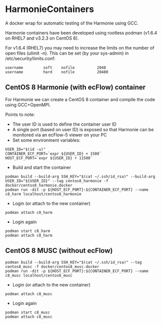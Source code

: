 # HarmonieContainers

A docker wrap for automatic testing of the Harmonie using GCC.

Harmonie containers have been developed using rootless podman (v1.6.4 on RHEL7 and v3.2.3 on CentOS 8). 

For v1.6.4 (RHEL7) you may need to increase the limits on the number of open files (ulimit -n). This can be set (by your sys-admin) in /etc/security/limits.conf:
```
username         soft    nofile          2048
username         hard    nofile          20480
```

## CentOS 8 Harmonie (with ecFlow) container

For Harmonie we can create a CentOS 8 container and compile the code using GCC+OpenMPI.

Points to note:
 * The user ID is used to define the container user ID
 * A single port (based on user ID) is exposed so that Harmonie can be monitored via an ecFlow-5 viewer on your PC
 * Set some environment variables:
```
USER_ID="$(id -u)"
CONTAINER_ECF_PORT=`expr ${USER_ID} + 1500`
HOST_ECF_PORT=`expr ${USER_ID} + 11500`
```
 * Build and start the container
```
podman build --build-arg SSH_KEY="$(cat ~/.ssh/id_rsa)" --build-arg USER_ID="${USER_ID}" --tag centos8_harmonie -f docker/centos8_harmonie.docker
podman run -dit -p ${HOST_ECF_PORT}:${CONTAINER_ECF_PORT} --name c8_harm localhost/centos8_harmonie
```
 * Login (or attach to the new container)
```
podman attach c8_harm
```
 * Login again
```
podman start c8_harm
podman attach c8_harm
```

## CentOS 8 MUSC (without ecFlow)

```
podman build --build-arg SSH_KEY="$(cat ~/.ssh/id_rsa)" --tag centos8_musc -f docker/centos8_musc.docker
podman run -dit -p ${HOST_ECF_PORT}:${CONTAINER_ECF_PORT} --name c8_musc localhost/centos8_musc
```
 * Login (or attach to the new container)
```
podman attach c8_musc
```
 * Login again
```
podman start c8_musc
podman attach c8_musc
```
